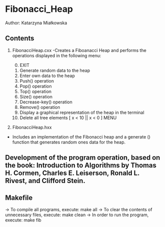 # Fibonacci_Heap

Author: Katarzyna Miałkowska

## Contents ##
1) FibonacciHeap.cxx
-Creates a Fiboanacci Heap and performs the operations displayed in the following menu:

	0. EXIT
	1. Generate random data to the heap
	2. Enter own data to the heap
	3. Push() operation
	4. Pop() operation
	5. Top() operation
	6. Size() operation
	7. Decrease-key() operation
	8. Remove() operation
	9. Display a graphical representation of the heap in the terminal
	10. Delete all tree elements
	[ x < 10 || x < 0 ] MENU
	
2) FibonacciHeap.hxx
- Includes an implementation of the Fibonacci heap and a generate () function that generates random ones data for the heap.


## Development of the program operation, based on the book: Introduction to Algorithms by Thomas H. Cormen, Charles E. Leiserson, Ronald L. Rivest, and Clifford Stein. ##

## Makefile ##
-> To compile all programs, execute:
 make all
 -> To clear the contents of unnecessary files, execute:
 make clean
-> In order to run the program, execute:
make fib
